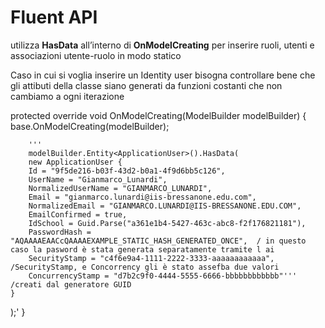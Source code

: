  # Fluent API 
 utilizza **HasData** all’interno di **OnModelCreating** per inserire ruoli, utenti e associazioni utente-ruolo in modo statico

  Caso in cui si voglia inserire un Identity user bisogna controllare bene che gli attibuti della classe siano generati da funzioni costanti che non cambiamo a ogni iterazione
  

protected override void OnModelCreating(ModelBuilder modelBuilder)
{
    base.OnModelCreating(modelBuilder);
       
        '''
        modelBuilder.Entity<ApplicationUser>().HasData(
        new ApplicationUser {
        Id = "9f5de216-b03f-43d2-b0a1-4f9d6bb5c126",
        UserName = "Gianmarco_Lunardi",
        NormalizedUserName = "GIANMARCO_LUNARDI",
        Email = "gianmarco.lunardi@iis-bressanone.edu.com",
        NormalizedEmail = "GIANMARCO.LUNARDI@IIS-BRESSANONE.EDU.COM",
        EmailConfirmed = true,
        IdSchool = Guid.Parse("a361e1b4-5427-463c-abc8-f2f176821181"),
        PasswordHash = "AQAAAAEAACcQAAAAEXAMPLE_STATIC_HASH_GENERATED_ONCE",  / in questo caso la pasword è stata generata separatamente tramite l ai
        SecurityStamp = "c4f6e9a4-1111-2222-3333-aaaaaaaaaaaa",               /SecurityStamp, e Concorrency gli è stato assefba due valori                                    
        ConcurrencyStamp = "d7b2c9f0-4444-5555-6666-bbbbbbbbbbbb"'''          /creati dal generatore GUID
    }
);'
}
